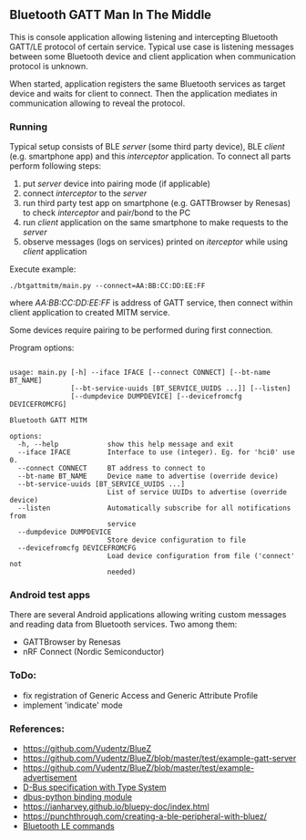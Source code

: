 ## Bluetooth GATT Man In The Middle

This is console application allowing listening and intercepting Bluetooth GATT/LE 
protocol of certain service. Typical use case is listening messages between some 
Bluetooth device and client application when communication protocol is unknown.

When started, application registers the same Bluetooth services as target device 
and waits for client to connect. Then the application mediates in communication 
allowing to reveal the protocol.


### Running

Typical setup consists of BLE *server* (some third party device), BLE *client* (e.g. smartphone app) and 
this *interceptor* application. To connect all parts perform following steps:
1. put *server* device into pairing mode (if applicable)
2. connect *interceptor* to the *server*
3. run third party test app on smartphone (e.g. GATTBrowser by Renesas) to check *interceptor* and pair/bond to the PC
4. run *client* application on the same smartphone to make requests to the *server*
5. observe messages (logs on services) printed on *iterceptor* while using *client* application

Execute example:

`./btgattmitm/main.py --connect=AA:BB:CC:DD:EE:FF`

where *AA:BB:CC:DD:EE:FF* is address of GATT service, then connect within client application to created MITM service.

Some devices require pairing to be performed during first connection.

Program options:

<!-- insertstart include="doc/help.txt" pre="\n\n```\n" post="```\n\n" -->

```

usage: main.py [-h] --iface IFACE [--connect CONNECT] [--bt-name BT_NAME]
               [--bt-service-uuids [BT_SERVICE_UUIDS ...]] [--listen]
               [--dumpdevice DUMPDEVICE] [--devicefromcfg DEVICEFROMCFG]

Bluetooth GATT MITM

options:
  -h, --help            show this help message and exit
  --iface IFACE         Interface to use (integer). Eg. for 'hci0' use 0.
  --connect CONNECT     BT address to connect to
  --bt-name BT_NAME     Device name to advertise (override device)
  --bt-service-uuids [BT_SERVICE_UUIDS ...]
                        List of service UUIDs to advertise (override device)
  --listen              Automatically subscribe for all notifications from
                        service
  --dumpdevice DUMPDEVICE
                        Store device configuration to file
  --devicefromcfg DEVICEFROMCFG
                        Load device configuration from file ('connect' not
                        needed)
```

<!-- insertend -->


### Android test apps

There are several Android applications allowing writing custom messages and 
reading data from Bluetooth services. Two among them:
- GATTBrowser by Renesas
- nRF Connect (Nordic Semiconductor)


### ToDo:
- fix registration of Generic Access and Generic Attribute Profile
- implement 'indicate' mode


### References:
- https://github.com/Vudentz/BlueZ
- https://github.com/Vudentz/BlueZ/blob/master/test/example-gatt-server
- https://github.com/Vudentz/BlueZ/blob/master/test/example-advertisement
- [D-Bus specification with Type System](https://dbus.freedesktop.org/doc/dbus-specification.html)
- [dbus-python binding module](https://dbus.freedesktop.org/doc/dbus-python/index.html)
- https://ianharvey.github.io/bluepy-doc/index.html
- https://punchthrough.com/creating-a-ble-peripheral-with-bluez/
- [Bluetooth LE commands](https://www.bluetooth.com/wp-content/uploads/Files/Specification/HTML/Core-54/out/en/host-controller-interface/host-controller-interface-functional-specification.html#UUID-0f07d2b9-81e3-6508-ee08-8c808e468fed)
